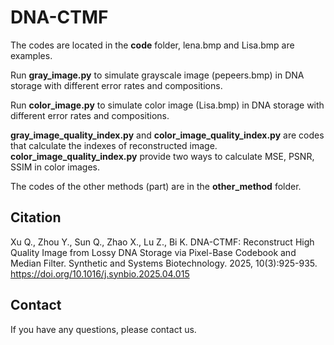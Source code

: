 # DNA-CTMF

The codes are located in the **code** folder, lena.bmp and Lisa.bmp are examples.

Run **gray_image.py** to simulate grayscale image (pepeers.bmp) in DNA storage with different error rates and compositions. 

Run **color_image.py** to simulate color image (Lisa.bmp) in DNA storage with different error rates and compositions.

**gray_image_quality_index.py** and **color_image_quality_index.py** are codes that calculate the indexes of reconstructed image. **color_image_quality_index.py**  provide two ways to calculate MSE, PSNR, SSIM in color images.

The codes of the other methods (part) are in the **other_method** folder.

## Citation
Xu Q., Zhou Y., Sun Q., Zhao X., Lu Z., Bi K. DNA-CTMF: Reconstruct High Quality Image from Lossy DNA Storage via Pixel-Base Codebook and Median Filter. Synthetic and Systems Biotechnology. 2025, 10(3):925-935. https://doi.org/10.1016/j.synbio.2025.04.015

## Contact
If you have any questions, please contact us.
